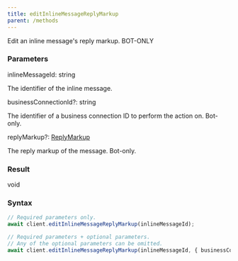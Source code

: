 ```yaml
---
title: editInlineMessageReplyMarkup
parent: /methods
---
```


Edit an inline message's reply markup.<span class="select-none"> <span class="inline-flex w-fit items-center"><span class="w-fit bg-dbt px-1.5 rounded-md select-none text-fgt text-[10px]">BOT-ONLY</span></span> </span>

### Parameters 

<div class="flex flex-col gap-3"><div><div class="font-mono" id="p_inlineMessageId" data-anchor><span class="font-bold">inlineMessageId</span><span class="opacity-50">:</span> <span>string</span></div><div class="pl-3"><div class="no-margin">

The identifier of the inline message.

</div></div></div><div class="flex flex-col gap-3"><div><div class="flex gap-2"><div class="font-mono p" id="p_businessConnectionId" data-anchor><span class="font-bold">businessConnectionId</span><span class="opacity-50"><span title="Optional" class="cursor-help">?</span>:</span> <span>string</span></div></div><div class="pl-3"><div class="no-margin">

The identifier of a business connection ID to perform the action on. Bot-only.

</div></div></div><div><div class="flex gap-2"><div class="font-mono p" id="p_replyMarkup" data-anchor><span class="font-bold">replyMarkup</span><span class="opacity-50"><span title="Optional" class="cursor-help">?</span>:</span> <a href="/types/replymarkup"  >ReplyMarkup</a></div></div><div class="pl-3"><div class="no-margin">

The reply markup of the message. Bot-only.

</div></div></div></div></div>

### Result 

<div class="font-mono"><span>void</span></div>

### Syntax

```ts
// Required parameters only.
await client.editInlineMessageReplyMarkup(inlineMessageId);

// Required parameters + optional parameters.
// Any of the optional parameters can be omitted.
await client.editInlineMessageReplyMarkup(inlineMessageId, { businessConnectionId, replyMarkup });
```



